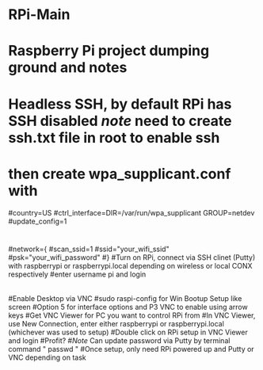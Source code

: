 # RPi-Main
# Raspberry Pi project dumping ground and notes
# Headless SSH, by default RPi has SSH disabled *note* need to create ssh.txt file in root to enable ssh
# then create wpa_supplicant.conf with
#country=US
#ctrl_interface=DIR=/var/run/wpa_supplicant GROUP=netdev
#update_config=1
#
#network={
#scan_ssid=1
#ssid="your_wifi_ssid"
#psk="your_wifi_password"
#}
#Turn on RPi, connect via SSH clinet (Putty) with raspberrypi or raspberrypi.local depending on wireless or local CONX respectively
#enter username pi and login
######
#Enable Desktop via VNC
#sudo raspi-config for Win Bootup Setup like screen
#Option 5 for interface options and P3 VNC to enable using arrow keys
#Get VNC Viewer for PC you want to control RPi from
#In VNC Viewer, use New Connection, enter either raspberrypi or raspberrypi.local (whichever was used to setup)
#Double click on RPi setup in VNC Viewer and login
#Profit?
#*Note* Can update password via Putty by terminal command " passwd "
#Once setup, only need RPi powered up and Putty or VNC depending on task
